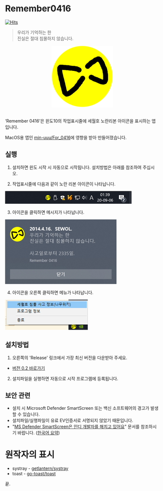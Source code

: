 # Remember0416

[![Hits](https://hits.seeyoufarm.com/api/count/incr/badge.svg?url=https%3A%2F%2Fgithub.com%2FRegentag%2FRemember0416&count_bg=%23BFBD0B&title_bg=%23555555&icon=&icon_color=%23E7E7E7&title=%EB%B0%A9%EB%AC%B8%EC%9E%90&edge_flat=false)](https://hits.seeyoufarm.com)

> 우리가 기억하는 한<br>
진실은 절대 침몰하지 않습니다.

<p align="center">
<img width="200px" src="ribbon.png"/>
</p>
<br>
‘Remember 0416’은 윈도10의 작업표시줄에 세월호 노란리본 아이콘을 표시하는 앱입니다.

MacOS용 앱인 [min-uuu/For_0416](https://github.com/min-uuu/For_0416)에 영향을 받아 만들어졌습니다.

## 실행
1. 설치하면 윈도 시작 시 자동으로 시작됩니다. 설치방법은 아래를 참조하여 주십시오.

2. 작업표시줄에 다음과 같이 노란 리본 아이콘이 나타납니다.

![작업표시줄](01_taskbar.png)


3. 아이콘을 클릭하면 메시지가 나타납니다.

![메시지](02_toast.png)

4. 아이콘을 오른쪽 클릭하면 메뉴가 나타납니다.

![메뉴](02.5_menu.png)

## 설치방법
 1. 오른쪽의 'Release' 링크에서 가장 최신 버전을 다운받아 주세요.
   * [버전 0.2 바로가기](https://github.com/Regentag/Remember0416/releases/tag/0%2C2)
 2. 설치파일을 실행하면 자동으로 시작 프로그램에 등록됩니다.

## 보안 관련
 * 설치 시 Microsoft Defender SmartScreen 또는 백신 소프트웨어의 경고가 발생할 수 있습니다.
 * 설치파일/실행파일이 유료 EV인증서로 서명되지 않았기 때문입니다.
 * "[MS Defender SmartScreen은 인디 개발자를 해치고 있어요](https://getimageview.net/2020/06/02/microsoft-defender-smartscreen-is-hurting-independent-developers/)" 문서를 참조하시기 바랍니다. ([한국어 요약](https://news.hada.io/topic?id=2199))


# 원작자의 표시
  * systray - [getlantern/systray](https://github.com/getlantern/systray)
  * toast - [go-toast/toast](https://github.com/go-toast/toast)

끝.
